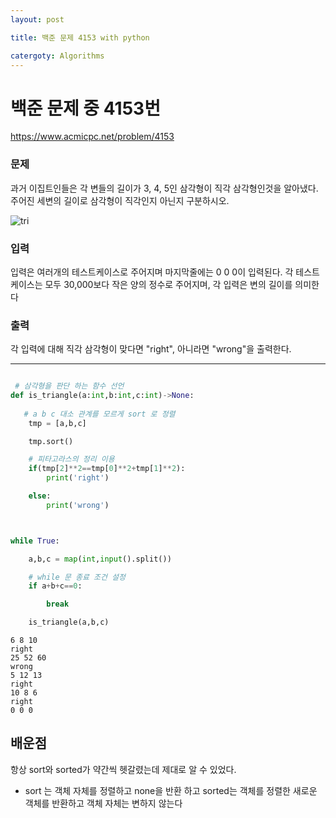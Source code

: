 ```yaml
---
layout: post

title: 백준 문제 4153 with python

catergoty: Algorithms
---
```

# 백준 문제 중 4153번
https://www.acmicpc.net/problem/4153

### 문제

과거 이집트인들은 각 변들의 길이가 3, 4, 5인 삼각형이 직각 삼각형인것을 알아냈다. 주어진 세변의 길이로 삼각형이 직각인지 아닌지 구분하시오.

![tri](https://onlinejudgeimages.s3-ap-northeast-1.amazonaws.com/upload/images3/rope-triangle.gif)

### 입력

입력은 여러개의 테스트케이스로 주어지며 마지막줄에는 0 0 0이 입력된다. 각 테스트케이스는 모두 30,000보다 작은 양의 정수로 주어지며, 각 입력은 변의 길이를 의미한다

### 출력

각 입력에 대해 직각 삼각형이 맞다면 "right", 아니라면 "wrong"을 출력한다.

---


```python

 # 삼각형을 판단 하는 함수 선언
def is_triangle(a:int,b:int,c:int)->None:
    
   # a b c 대소 관계를 모르게 sort 로 정렬
    tmp = [a,b,c]

    tmp.sort()

    # 피타고라스의 정리 이용
    if(tmp[2]**2==tmp[0]**2+tmp[1]**2):
        print('right')

    else:
        print('wrong')



while True:

    a,b,c = map(int,input().split())

    # while 문 종료 조건 설정
    if a+b+c==0:

        break

    is_triangle(a,b,c)
```

    6 8 10
    right
    25 52 60
    wrong
    5 12 13
    right
    10 8 6
    right
    0 0 0


## 배운점
항상 sort와 sorted가 약간씩 헷갈렸는데 제대로 알 수 있었다.
+ sort 는 객체 자체를 정렬하고 none을 반환 하고 sorted는 객체를 정렬한 새로운 객체를 반환하고 객체 자체는 변하지 않는다
